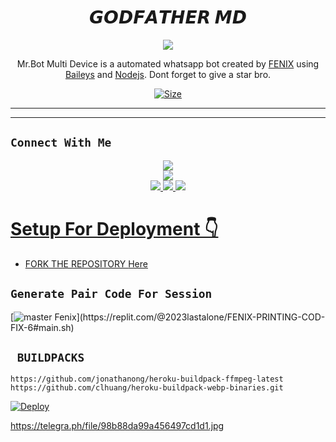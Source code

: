  

<h1 align="center">𝙂𝙊𝘿𝙁𝘼𝙏𝙃𝙀𝙍 𝙈𝘿<br></h1>
<p align="center">
<img src="https://bit.ly/4efM92T" />
</p>

<p align="center">
Mr.Bot  Multi Device is a automated whatsapp bot created by <a href="https://github.com/BotDevilLozan" target="_blank">FENIX</a> using <a href="https://github.com/adiwajshing/Baileys" target="_blank">Baileys</a> and <a href="https://github.com/nodejs" target="_blank">Nodejs</a>. Dont forget to give a star bro.
</p>

<p align="center">
<a href="https://youtube.com/@fenix_programmer?si=wiTuE9uPy9rCRciq"><img title="Size" src="https://img.shields.io/badge/Tutorial-Video-green"></a>
</p>

------

<p align='center'>
    </p>

-------

## ```Connect With Me```
<p align="center">
<a href="https://youtube.com/@fenix_programmer?si=wiTuE9uPy9rCRciq"><img src="https://img.shields.io/badge/YouTube-ff0000?style=for-the-badge&logo=youtube&logoColor=ff000000&link=https://youtube.com/@fenix_programmer?si=wiTuE9uPy9rCRciq" /><br>
<a href="https://whatsapp.com/channel/0029VaV2xYy72WTw8ERfJE2w"><img src="https://img.shields.io/badge/WhatsApp Channel-25D366?style=for-the-badge&logo=whatsapp&logoColor=white&link=https://whatsapp.com/channel/0029VaV2xYy72WTw8ERfJE2w" /><br>
<a href="https://t.me/fenix_programmer"><img src="https://img.shields.io/badge/Telegram-00FFFF?style=for-the-badge&logo=telegram&logoColor=white" />
<a href="https://t.me/whatsapp_hacks_tool"><img src="https://img.shields.io/badge/WhatsApp Group-25D366?style=for-the-badge&logo=whatsapp&logoColor=white" />
<a href="https://https://github.com/BotDevilLozan/Godfather"><img src="https://img.shields.io/badge/Instagram-A020F0?style=for-the-badge&logo=instagram&logoColor=white" />
</p>

# Setup For Deployment 👇

- FORK THE REPOSITORY [Here](https://github.com/Fenixid-server/Mr.-Robot/fork)

## `Generate Pair Code For Session`
[![master Fenix]([https://img.shields.io/badge/Xeon-Pair%20Code%20Generator-Pink?labelColor=Green&style=plastic&logo=Heroku&logoColor=White](https://firebasestorage.googleapis.com/v0/b/photo-slider-d36e0.appspot.com/o/storage%2F1001823951.jpg?alt=media&token=331e1518-c5f5-4aa3-afbf-92848c7af5d9))](https://replit.com/@2023lastalone/FENIX-PRINTING-COD-FIX-6#main.sh)

## ` BUILDPACKS`

```
https://github.com/jonathanong/heroku-buildpack-ffmpeg-latest
https://github.com/clhuang/heroku-buildpack-webp-binaries.git
```

[![Deploy](https://www.herokucdn.com/deploy/button.svg)](https://heroku.com/deploy)



https://telegra.ph/file/98b88da99a456497cd1d1.jpg
